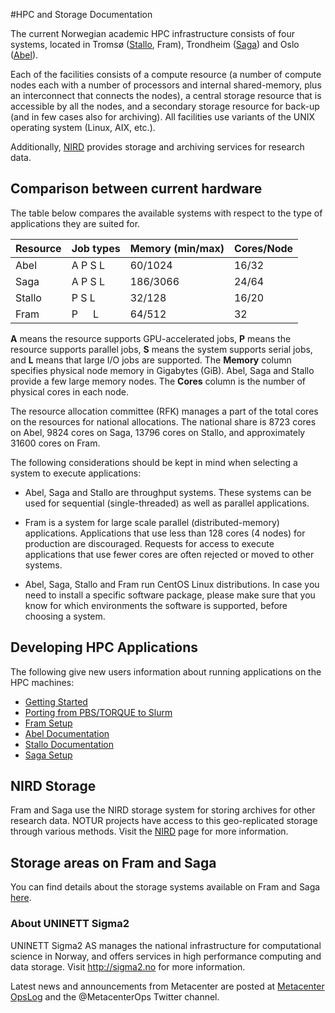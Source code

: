 #HPC and Storage Documentation

The current Norwegian academic HPC infrastructure consists of four systems, located in Tromsø ([Stallo](http://hpc-uit.readthedocs.io/en/latest/help/faq.html), Fram), Trondheim ([Saga](quick/saga.md)) and Oslo ([Abel](http://www.uio.no/english/services/it/research/hpc/abel/)).

Each of the facilities consists of a compute resource (a number of compute nodes each with a number of processors and internal shared-memory, plus an interconnect that connects the nodes), a central storage resource that is accessible by all the nodes, and a secondary storage resource for back-up (and in few cases also for archiving). All facilities use variants of the UNIX operating system (Linux, AIX, etc.).

Additionally, [NIRD](storage/nird.md) provides storage and archiving services for research data.

## Comparison between current hardware

The table below compares the available systems with respect to the type of applications they are suited for.

|Resource |	Job types |	Memory (min/max) |	Cores/Node |
| :------------- | :------------- | :------------- | :------------- |
| Abel |	A   P   S   L |	60/1024 |	16/32 |
| Saga |    A   P   S   L | 186/3066 |  24/64 | 
| Stallo |	P   S   L |	32/128 |	16/20 |
| Fram |	P&ensp;&ensp;&ensp;L |	64/512 |	32 |

**A** means the resource supports GPU-accelerated jobs, **P** means the resource supports parallel jobs, **S** means the system supports serial jobs, and **L** means that large I/O jobs are supported.
The **Memory** column specifies physical node memory in Gigabytes (GiB). Abel, Saga and Stallo provide a few large memory nodes.
The **Cores** column is the number of physical cores in each node.

The resource allocation committee (RFK) manages a part of the total cores on the resources for national allocations. The national share is 8723 cores on Abel, 9824 cores on Saga, 13796 cores on Stallo, and approximately 31600 cores on Fram.

The following considerations should be kept in mind when selecting a system to execute applications:

* Abel, Saga and Stallo are throughput systems. These systems can be used for sequential (single-threaded) as well as parallel applications.

* Fram is a system for large scale parallel (distributed-memory) applications. Applications that use less than 128 cores (4 nodes) for production are discouraged. Requests for access to execute applications that use fewer cores are often rejected or moved to other systems.

* Abel, Saga, Stallo and Fram run CentOS Linux distributions. In case you need to install a specific software package, please make sure that you know for which environments the software is supported, before choosing a system.


## Developing HPC Applications

The following give new users information about running applications on the HPC machines:

* [Getting Started](quick/gettingstarted.md)
* [Porting from PBS/TORQUE to Slurm](jobs/porting.md)
* [Fram Setup](quick/fram.md)
* [Abel Documentation](http://www.uio.no/english/services/it/research/hpc/abel/)
* [Stallo Documentation](https://hpc-uit.readthedocs.io)
* [Saga Setup](quick/saga.md)


## NIRD Storage

Fram and Saga use the NIRD storage system for storing archives for other research data. NOTUR projects have access
to this geo-replicated storage through various methods. Visit the [NIRD](storage/nird.md) page for more information.

## Storage areas on Fram and Saga

You can find details about the storage systems available on Fram and Saga
[here](storage/clusters.md).

### About UNINETT Sigma2

UNINETT Sigma2 AS manages the national infrastructure for computational science in Norway, and offers services in high performance computing and data storage.
Visit http://sigma2.no for more information.

Latest news and announcements from Metacenter are posted at <a href="https://opslog.sigma2.no" target="_blank">Metacenter OpsLog</a> and the @MetacenterOps Twitter channel.
